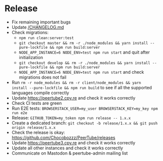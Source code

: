 # Release

 * Fix remaining important bugs
 * Update [/CHANGELOG.md](/CHANGELOG.md)
 * Check migrations:
    * `npm run clean:server:test`
    * `git checkout master && rm -r ./node_modules && yarn install --pure-lockfile && npm run build:server`
    * `NODE_APP_INSTANCE=6 NODE_ENV=test npm run start` and quit after initialization
    * `git checkout develop && rm -r ./node_modules && yarn install --pure-lockfile && npm run build:server`
    * `NODE_APP_INSTANCE=6 NODE_ENV=test npm run start` and check migrations does not fail
 * Run `rm -r node_modules && rm -r client/node_modules && yarn install --pure-lockfile && npm run build` to see if all the supported languages compile correctly
 * Update https://peertube2.cpy.re and check it works correctly
 * Check CI tests are green
 * Run E2E tests: `BROWSERSTACK_USER=my_user BROWSERSTACK_KEY=my_key npm run e2e`
 * Release: `GITHUB_TOKEN=my_token npm run release -- 1.x.x`
 * Create a dedicated branch: `git checkout -b release/1.x.x && git push origin release/1.x.x`
 * Check the release is okay: https://github.com/Chocobozzz/PeerTube/releases
 * Update https://peertube3.cpy.re and check it works correctly
 * Update all other instances and check it works correctly
 * Communicate on Mastodon & peertube-admin mailing list
